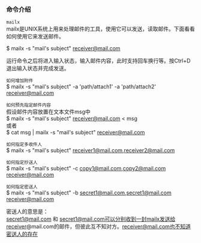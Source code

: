 ### 命令介绍

`mailx`   
mailx是UNIX系统上用来处理邮件的工具，使用它可以发送，读取邮件。下面看看如何使用它来发送邮件。

$ mailx -s "mail's subject" receiver@mail.com

运行命令之后将进入输入状态，输入邮件内容，此时支持回车换行等。按Ctrl+D退出输入状态并完成发送。


`如何增加附件`   
$ mailx -s "mail's subject" -a 'path/attach1' -a 'path/attach2' receiver@mail.com

`如何预先指定邮件内容`   
假设邮件内容放置在文本文件msg中   
$ mailx -s "mail's subject" receiver@mail.com < msg   
或者   
$ cat msg | mailx -s "mail's subject" receiver@mail.com 

`如何指定多收件人`  
$ mailx -s "mail's subject" receiver1@mail.com,receiver2@mail.com

`如何指定抄送人`   
$ mailx -s "mail's subject" -c copy1@mail.com,copy2@mail.com receiver@mail.com

`如何指定密送人`   
$ mailx -s "mail's subject" -b secret1@mail.com,secret1@mail.com receiver@mail.com    

密送人的意思是：   
secret1@mail.com 和 secret1@mail.com可以分别收到一封mailx发送给receiver@mail.com的邮件，但彼此互不知对方。receiver@mail.com也不知道密送人的存在